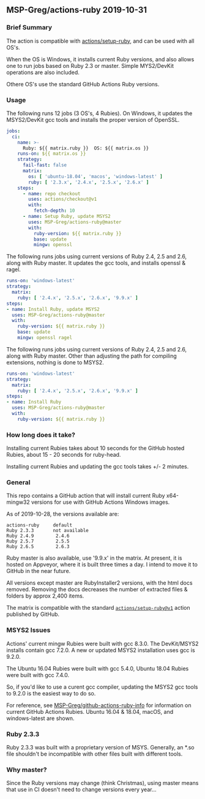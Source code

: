 ## MSP-Greg/actions-ruby  2019-10-31

### Brief Summary

The action is compatible with [actions/setup-ruby](https://github.com/actions/setup-ruby), and can be used with all OS's.

When the OS is Windows, it installs current Ruby versions, and also allows one to run jobs based on Ruby 2.3 or master.  Simple MYS2/DevKit operations are also included.

Othere OS's use the standard GitHub Actions Ruby versions.

### Usage

The following runs 12 jobs (3 OS's, 4 Rubies).  On Windows, it updates the MSYS2/DevKit gcc tools and installs the proper version of OpenSSL.
```yaml
jobs:
  ci:
    name: >-
      Ruby: ${{ matrix.ruby }}  OS: ${{ matrix.os }}
    runs-on: ${{ matrix.os }}
    strategy:
      fail-fast: false
      matrix:
        os: [ 'ubuntu-18.04', 'macos', 'windows-latest' ]
        ruby: [ '2.3.x', '2.4.x', '2.5.x', '2.6.x' ]
    steps:
      - name: repo checkout
        uses: actions/checkout@v1
        with:
          fetch-depth: 10
      - name: Setup Ruby, update MSYS2
        uses: MSP-Greg/actions-ruby@master
        with:
          ruby-version: ${{ matrix.ruby }}
          base: update
          mingw: openssl
```

The following runs jobs using current versions of Ruby 2.4, 2.5 and 2.6, along with Ruby master.  It updates the gcc tools, and installs openssl & ragel.

```yaml
runs-on: 'windows-latest'
strategy:
  matrix:
    ruby: [ '2.4.x', '2.5.x', '2.6.x', '9.9.x' ]
steps:
- name: Install Ruby, update MSYS2
  uses: MSP-Greg/actions-ruby@master
  with:
    ruby-version: ${{ matrix.ruby }}
    base: update
    mingw: openssl ragel
```

The following runs jobs using current versions of Ruby 2.4, 2.5 and 2.6, along with Ruby master.  Other than adjusting the path for compiling extensions, nothing is done to MSYS2.

```yaml
runs-on: 'windows-latest'
strategy:
  matrix:
    ruby: [ '2.4.x', '2.5.x', '2.6.x', '9.9.x' ]
steps:
- name: Install Ruby
  uses: MSP-Greg/actions-ruby@master
  with:
    ruby-version: ${{ matrix.ruby }}
```

### How long does it take?

Installing current Rubies takes about 10 seconds for the GitHub hosted Rubies, about 15 - 20 seconds for ruby-head.

Installing current Rubies and updating the gcc tools takes +/- 2 minutes.

### General

This repo contains a GitHub action that will install current Ruby x64-mingw32 versions for use with GitHub Actions Windows images.

As of 2019-10-28, the versions available are:
```
actions-ruby     default
Ruby 2.3.3       not available
Ruby 2.4.9        2.4.6
Ruby 2.5.7        2.5.5
Ruby 2.6.5        2.6.3
```

Ruby master is also available, use '9.9.x' in the matrix.  At present, it is hosted on Appveyor, where it is built three times a day.  I intend to move it to GitHub in the near future.

All versions except master are RubyInstaller2 versions, with the html docs removed.  Removing the docs decreases the number of extracted files & folders by approx 2,400 items.

The matrix is compatible with the standard [`actions/setup-ruby@v1`](https://github.com/actions/setup-ruby) action published by GitHub.

### MSYS2 Issues

Actions' current mingw Rubies were built with gcc 8.3.0.  The DevKit/MSYS2 installs contain gcc 7.2.0. A new or updated MSYS2 installation uses gcc is 9.2.0.

The Ubuntu 16.04 Rubies were built with gcc 5.4.0, Ubuntu 18.04 Rubies were built with gcc 7.4.0.

So, if you'd like to use a curent gcc compiler, updating the MSYS2 gcc tools to 9.2.0 is the easiest way to do so.

For reference, see [MSP-Greg/github-actions-ruby-info](https://github.com/MSP-Greg/github-actions-ruby-info/actions) for information on current GitHub Actions Rubies.  Ubuntu 16.04 & 18.04, macOS, and windows-latest are shown.

### Ruby 2.3.3

Ruby 2.3.3 was built with a proprietary version of MSYS.  Generally, an *.so file shouldn't be incompatible with other files built with different tools.

### Why master?

Since the Ruby versions may change (think Christmas), using master means that use in CI doesn't need to change versions every year...
